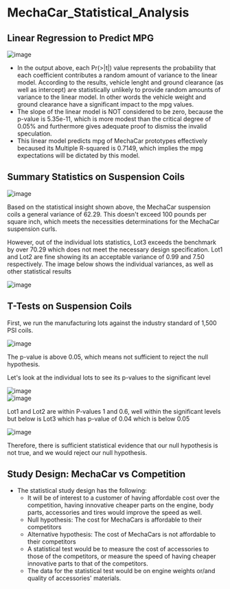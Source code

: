 # MechaCar_Statistical_Analysis


## Linear Regression to Predict MPG

![image](https://user-images.githubusercontent.com/78067427/120119594-8d841280-c166-11eb-9c7a-feeee64ac402.png)

 - In the output above, each Pr(>|t|) value represents the probability that each coefficient contributes a random amount of variance to the linear model. According to the results, vehicle lenght and ground clearance (as well as intercept) are statistically unlikely to provide random amounts of variance to the linear model. In other words the vehicle weight and ground clearance have a significant impact to the mpg values.
 - The slope of the linear model is NOT considered to be zero, because the p-value is 5.35e-11, which is more modest than the critical degree of 0.05% and furthermore gives adequate proof to dismiss the invalid speculation.
 - This linear model predicts mpg of MechaCar prototypes effectively becaused its Multiple R-squared is 0.7149, which implies the mpg expectations will be dictated by this model.


## Summary Statistics on Suspension Coils

![image](https://user-images.githubusercontent.com/78067427/120133384-1a948f00-c19a-11eb-9e8b-a2fcf891422c.png)

Based on the statistical insight shown above, the MechaCar suspension coils a general variance of 62.29. This doesn't exceed 100 pounds per square inch, which meets the necessities determinations for the MechaCar suspension curls.

However, out of the individual lots statistics, Lot3 exceeds the benchmark by over 70.29 which does not meet the necessary design specification. Lot1 and Lot2 are fine showing its an acceptable variance of 0.99 and 7.50 respectively. The image below shows the individual variances, as well as other statistical results

![image](https://user-images.githubusercontent.com/78067427/120135160-a0660980-c19d-11eb-80be-46145003d794.png)


## T-Tests on Suspension Coils

First, we run the manufacturing lots against the industry standard of 1,500 PSI coils.

![image](https://user-images.githubusercontent.com/78067427/120139569-ba581a00-c1a6-11eb-8c98-0a01ef400d35.png)

The p-value is above 0.05, which means not sufficient to reject the null hypothesis. 

Let's look at the individual lots to see its p-values to the significant level

![image](https://user-images.githubusercontent.com/78067427/120140306-4159c200-c1a8-11eb-985e-175b84720665.png)    
![image](https://user-images.githubusercontent.com/78067427/120140318-4ae32a00-c1a8-11eb-9dd0-b21f46abd0f6.png)

Lot1 and Lot2 are within P-values 1 and 0.6, well within the significant levels but below is Lot3 which has p-value of 0.04 which is below 0.05

![image](https://user-images.githubusercontent.com/78067427/120140727-263b8200-c1a9-11eb-9437-b870d0f43c78.png)

Therefore, there is sufficient statistical evidence that our null hypothesis is not true, and we would reject our null hypothesis.


## Study Design: MechaCar vs Competition

 - The statistical study design has the following:
    - It will be of interest to a customer of having affordable cost over the competition, having innovative cheaper parts on the engine, body parts, accessories and tires would improve the speed as well.
    - Null hypothesis: The cost for MechaCars is affordable to their competitors
    - Alternative hypothesis: The cost of MechaCars is not affordable to their competitors
    - A statistical test would be to measure the cost of accessories to those of the competitors, or measure the speed of having cheaper innovative parts to that of the competitors.
    - The data for the statistical test would be on engine weights or/and quality of accessories' materials.
